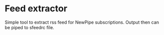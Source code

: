 # Feed extractor
Simple tool to extract rss feed for NewPipe subscriptions.
Output then can be piped to sfeedrc file.

